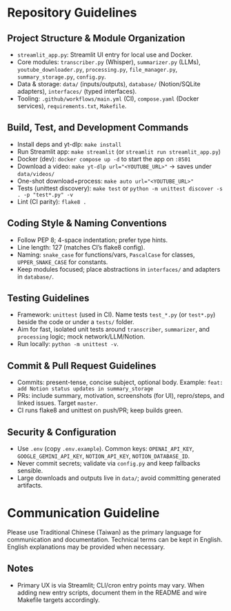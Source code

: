 # Repository Guidelines

## Project Structure & Module Organization
- `streamlit_app.py`: Streamlit UI entry for local use and Docker.
- Core modules: `transcriber.py` (Whisper), `summarizer.py` (LLMs), `youtube_downloader.py`, `processing.py`, `file_manager.py`, `summary_storage.py`, `config.py`.
- Data & storage: `data/` (inputs/outputs), `database/` (Notion/SQLite adapters), `interfaces/` (typed interfaces).
- Tooling: `.github/workflows/main.yml` (CI), `compose.yaml` (Docker services), `requirements.txt`, `Makefile`.

## Build, Test, and Development Commands
- Install deps and yt-dlp: `make install`
- Run Streamlit app: `make streamlit` (or `streamlit run streamlit_app.py`)
- Docker (dev): `docker compose up -d` to start the app on `:8501`
- Download a video: `make yt-dlp url="<YOUTUBE_URL>"` → saves under `data/videos/`
- One-shot download+process: `make auto url="<YOUTUBE_URL>"`
- Tests (unittest discovery): `make test` or `python -m unittest discover -s . -p "test*.py" -v`
- Lint (CI parity): `flake8 .`

## Coding Style & Naming Conventions
- Follow PEP 8; 4-space indentation; prefer type hints.
- Line length: 127 (matches CI’s flake8 config).
- Naming: `snake_case` for functions/vars, `PascalCase` for classes, `UPPER_SNAKE_CASE` for constants.
- Keep modules focused; place abstractions in `interfaces/` and adapters in `database/`.

## Testing Guidelines
- Framework: `unittest` (used in CI). Name tests `test_*.py` (or `test*.py`) beside the code or under a `tests/` folder.
- Aim for fast, isolated unit tests around `transcriber`, `summarizer`, and `processing` logic; mock network/LLM/Notion.
- Run locally: `python -m unittest -v`.

## Commit & Pull Request Guidelines
- Commits: present-tense, concise subject, optional body. Example: `feat: add Notion status updates in summary_storage`
- PRs: include summary, motivation, screenshots (for UI), repro/steps, and linked issues. Target `master`.
- CI runs flake8 and unittest on push/PR; keep builds green.

## Security & Configuration
- Use `.env` (copy `.env.example`). Common keys: `OPENAI_API_KEY`, `GOOGLE_GEMINI_API_KEY`, `NOTION_API_KEY`, `NOTION_DATABASE_ID`.
- Never commit secrets; validate via `config.py` and keep fallbacks sensible.
- Large downloads and outputs live in `data/`; avoid committing generated artifacts.

# Communication Guideline
Please use Traditional Chinese (Taiwan) as the primary language for communication and documentation. Technical terms can be kept in English. English explanations may be provided when necessary.

## Notes
- Primary UX is via Streamlit; CLI/cron entry points may vary. When adding new entry scripts, document them in the README and wire Makefile targets accordingly.
